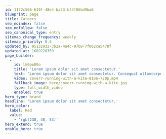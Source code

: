 ```yaml
---
id: 1172c566-619f-48e4-ba53-b44f86bd9ba6
blueprint: page
title: Careers
seo_noindex: false
seo_nofollow: false
seo_canonical_type: entry
sitemap_change_frequency: weekly
sitemap_priority: 0.5
updated_by: 95132932-3b2a-4a4c-97b8-7f062ce5478f
updated_at: 1689228359
page_builder:
  -
    id: lk0po80o
    title: 'Lorem ipsum dolor sit amet consectetur.'
    text: 'Lorem ipsum dolor sit amet consectetur. Consequat ullamcorper lorem nunc nulla. In etiam ac pellentesque egestas nunc diam. Egestas aliquet neque elementum quisque luctus ac dolor suscipit. Tellus sed lorem ridiculus cras. Amet quis mattis feugiat bibendum turpis iaculis ornare. Tristique dolor leo suscipit felis amet elit. Facilisi elementum libero amet magna nibh viverra. At ut iaculis nullam non quam blandit laoreet aliquam. Amet ut porta diam eros nunc commodo pharetra. A duis in integer dictum. Feugiat velit id urna semper bibendum blandit ac aenean. Ullamcorper quisque sed sed sit consequat. Praesent tempor elit ultricies porttitor. In est diam sem arcu vitae diam quis ridiculus.'
    video: coverr-running-with-a-kite-8106-720p.mp4
    fallback_image: hero/coverr-running-with-a-kite.jpg
    type: full_width_video
    enabled: true
hero_type: brand
headline: 'Lorem ipsum dolor sit amet consectetur.'
hero_color:
  label: Red
  value:
    - 'rgb(238, 48, 53)'
hero_extend: true
enable_hero: true
---
```

